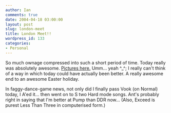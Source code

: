 ```yaml
---
author: Ian
comments: true
date: 2004-04-18 03:00:00
layout: post
slug: london-meet
title: London Meet!!
wordpress_id: 133
categories:
- Personal
---
```


So much ownage compressed into such a short period of time.  Today really was absolutely awesome.  <a href="http://photos.ianrenton.com/?album=RERSRlVLIEJvdXJuZW1vdXRoIE1lZXQsIEFwcmlsIDIwMDQ=" target="_blank">Pictures here.</a>  Umm... yeah ^_^;  I really can't think of a way in which today could have actually been better.  A really awesome end to an awesome Easter holiday.  

In faggy-dance-game news, not only did I finally pass Vook (on Normal) today, I A'ed it... then went on to S two Hard mode songs.  Ant's probably right in saying that I'm better at Pump than DDR now...  (Also, Exceed is purest Less Than Three in computerised form.)
